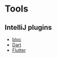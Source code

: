 # Tools

## IntelliJ plugins

- [bloc](https://plugins.jetbrains.com/plugin/12129-bloc)
- [Dart](https://plugins.jetbrains.com/plugin/6351-dart)
- [Flutter](https://plugins.jetbrains.com/plugin/12129-bloc)

